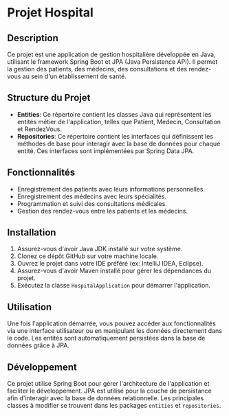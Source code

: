 # Projet Hospital

## Description
Ce projet est une application de gestion hospitalière développée en Java, utilisant le framework Spring Boot et JPA (Java Persistence API). Il permet la gestion des patients, des médecins, des consultations et des rendez-vous au sein d'un établissement de santé.

## Structure du Projet
- **Entities**: Ce répertoire contient les classes Java qui représentent les entités métier de l'application, telles que Patient, Medecin, Consultation et RendezVous.
- **Repositories**: Ce répertoire contient les interfaces qui définissent les méthodes de base pour interagir avec la base de données pour chaque entité. Ces interfaces sont implémentées par Spring Data JPA.

## Fonctionnalités
- Enregistrement des patients avec leurs informations personnelles.
- Enregistrement des médecins avec leurs spécialités.
- Programmation et suivi des consultations médicales.
- Gestion des rendez-vous entre les patients et les médecins.

## Installation
1. Assurez-vous d'avoir Java JDK installé sur votre système.
2. Clonez ce dépôt GitHub sur votre machine locale.
3. Ouvrez le projet dans votre IDE préféré (ex: IntelliJ IDEA, Eclipse).
4. Assurez-vous d'avoir Maven installé pour gérer les dépendances du projet.
5. Exécutez la classe `HospitalApplication` pour démarrer l'application.

## Utilisation
Une fois l'application démarrée, vous pouvez accéder aux fonctionnalités via une interface utilisateur ou en manipulant les données directement dans le code. Les entités sont automatiquement persistées dans la base de données grâce à JPA.

## Développement
Ce projet utilise Spring Boot pour gérer l'architecture de l'application et faciliter le développement. JPA est utilisé pour la couche de persistance afin d'interagir avec la base de données relationnelle. Les principales classes à modifier se trouvent dans les packages `entities` et `repositories`.

